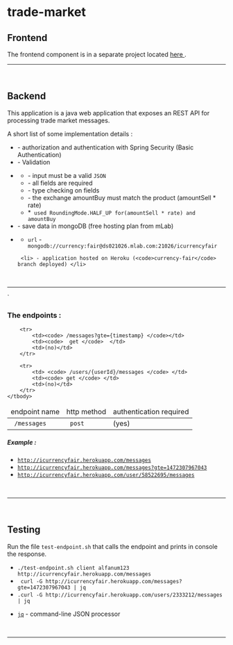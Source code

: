 

 # trade-market
 
 <h2> Frontend</h2>
 <p> The frontend component is in a separate project located <a href="https://github.com/volosincu/trade-market-ui.github.io"> here </a>.</p>


 <hr />
 <br />
 
 <h2> Backend</h2>
 <p>This application is a java web application that exposes an REST API for processing trade market messages.</p>
 

 <p>A short list of some implementation details :</p>
 <ul>
     <li> - authorization and authentication with Spring Security (Basic Authentication)</li>
     <li> - Validation </li>
     <li>
           <div>
                    <ul id="validation">
                        <li> - input must be a valid <code>JSON</code></li>
                        <li> - all fields are required </li>
                        <li> - type checking on fields </li>
                        <li> - the exchange amountBuy must match the product (amountSell * rate) </li>
                        <li> *<code> used RoundingMode.HALF_UP for(amountSell * rate) and amountBuy </code></li>
                    </ul>
            </div>
     </li>
     <li> - save data in mongoDB  (free hosting plan from mLab)</li>
     <li> 
         <div> 
             <ul  id="mongodb">
                 <li> <code>url</code> - <code> mongodb://currency:fair@ds021026.mlab.com:21026/icurrencyfair</code> </li>
             </ul>
         </div>
     </li>
     
     <li> - application hosted on Heroku (<code>currency-fair</code> branch deployed) </li>
 </ul>


 <br />
 <hr />`
 <br />
 
 
<h3>The endpoints : </h3>

<table>
    <thead>
        <tr>
            <td>endpoint name </td>
            <td>http method</td>
            <td>authentication required</td>
        </tr>
    </thead>
    <tbody>
        <tr>  
            <td><code> /messages </code></td>
            <td><code> post </code> </td>
            <td>(yes)</td>
        </tr>

        <tr>
            <td><code> /messages?gte={timestamp} </code></td>
            <td><code>  get </code>  </td>
            <td>(no)</td>
        </tr>

        <tr>
            <td> <code> /users/{userId}/messages </code> </td>
            <td><code> get </code> </td>
            <td>(no)</td>
        </tr>
    </tbody>
</table>

<h5>Example : </h5>
<ul>
    <li><code><a href="http://icurrencyfair.herokuapp.com/messages">http://icurrencyfair.herokuapp.com/messages</a></code></li>
    <li><code><a href="http://icurrencyfair.herokuapp.com/messages?gte=1472307967043">http://icurrencyfair.herokuapp.com/messages?gte=1472307967043</a></code></li>
    <li><code><a href="http://icurrencyfair.herokuapp.com/user/58522695/messages">http://icurrencyfair.herokuapp.com/user/58522695/messages</a></code></li>
</ul>

 <br />
 <hr />
 <br />
 
 
 <h2>Testing</h2>
 
 <p>Run the file <code>test-endpoint.sh</code> that  calls the endpoint and prints in console the response. </p>
 <ul>
     <li><code>./test-endpoint.sh client alfanum123  http://icurrencyfair.herokuapp.com/messages</code></li>
     <li><code> curl -G http://icurrencyfair.herokuapp.com/messages?gte=1472307967043 | jq </code></li>
     <li><code>.curl -G http://icurrencyfair.herokuapp.com/users/2333212/messages  | jq </code></li>
 </ul>
 
 * <code><a href="https://stedolan.github.io/jq/">jq</a></code>  - command-line JSON processor 


 <br />
 <hr />
 <br />
  <br />
   <br />